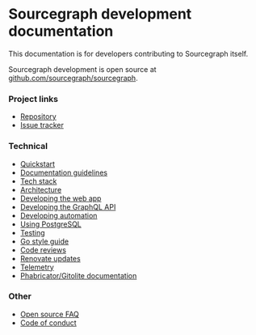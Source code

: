 # Sourcegraph development documentation

This documentation is for developers contributing to Sourcegraph itself.

Sourcegraph development is open source at [github.com/sourcegraph/sourcegraph](https://github.com/sourcegraph/sourcegraph).

### Project links

- [Repository](https://github.com/sourcegraph/sourcegraph)
- [Issue tracker](https://github.com/sourcegraph/sourcegraph/issues)

### Technical

- [Quickstart](local_development.md)
- [Documentation guidelines](documentation.md)
- [Tech stack](tech_stack.md)
- [Architecture](architecture/index.md)
- [Developing the web app](web_app.md)
- [Developing the GraphQL API](graphql_api.md)
- [Developing automation](automation_development.md)
- [Using PostgreSQL](postgresql.md)
- [Testing](testing.md)
- [Go style guide](https://about.sourcegraph.com/handbook/engineering/go_style_guide)
- [Code reviews](https://about.sourcegraph.com/handbook/engineering/code_reviews)
- [Renovate updates](renovate.md)
- [Telemetry](telemetry.md)
- [Phabricator/Gitolite documentation](phabricator_gitolite.md)

### Other

- [Open source FAQ](https://about.sourcegraph.com/community/faq)
- [Code of conduct](https://about.sourcegraph.com/community/code_of_conduct)
